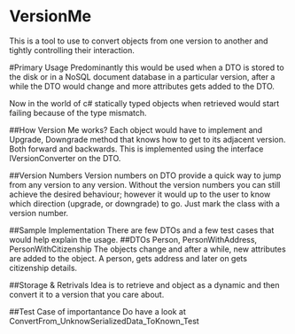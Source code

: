 VersionMe
=========
This is a tool to use to convert objects from one version to another and tightly controlling their interaction. 

#Primary Usage
Predominantly this would be used when a DTO is stored to the disk or in a NoSQL document database in a particular version, 
after a while the DTO would change and more attributes gets added to the DTO. 

Now in the world of c# statically typed objects when retrieved would start failing because of the type mismatch. 

##How Version Me works?
Each object would have to implement and Upgrade, Downgrade method that knows how to get to its adjacent version. 
Both forward and backwards. This is implemented using the interface IVersionConverter on the DTO.

##Version Numbers
Version numbers on DTO provide a quick way to jump from any version to any version. Without the version numbers you can still
achieve the desired behaviour; however it would up to the user to know which direction (upgrade, or downgrade) to go. 
Just mark the class with a version number. 

##Sample Implementation
There are few DTOs and a few test cases that would help explain the usage. 
##DTOs
Person, PersonWithAddress, PersonWithCitizenship
The objects change and after a while, new attributes are added to the object. 
A person, gets address and later on gets citizenship details. 

##Storage & Retrivals
Idea is to retrieve and object as a dynamic and then convert it to a version that you care about. 

##Test Case of importantance 
Do have a look at ConvertFrom_UnknowSerializedData_ToKnown_Test
